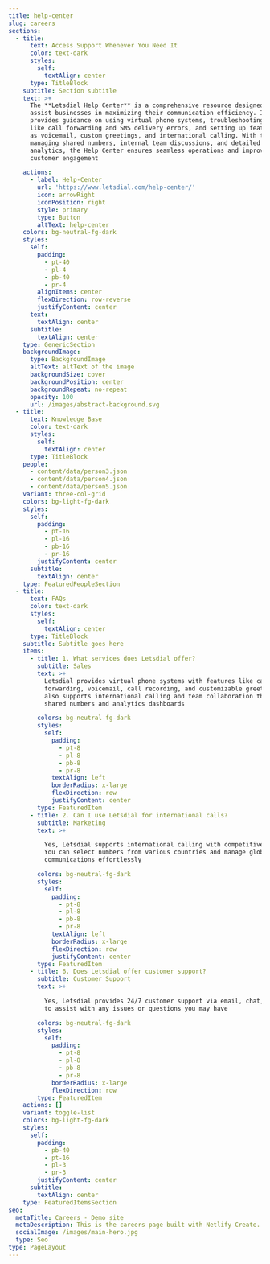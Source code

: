 ```yaml
---
title: help-center
slug: careers
sections:
  - title:
      text: Access Support Whenever You Need It
      color: text-dark
      styles:
        self:
          textAlign: center
      type: TitleBlock
    subtitle: Section subtitle
    text: >+
      The **Letsdial Help Center** is a comprehensive resource designed to
      assist businesses in maximizing their communication efficiency. It
      provides guidance on using virtual phone systems, troubleshooting issues
      like call forwarding and SMS delivery errors, and setting up features such
      as voicemail, custom greetings, and international calling. With tools for
      managing shared numbers, internal team discussions, and detailed call
      analytics, the Help Center ensures seamless operations and improved
      customer engagement

    actions:
      - label: Help-Center
        url: 'https://www.letsdial.com/help-center/'
        icon: arrowRight
        iconPosition: right
        style: primary
        type: Button
        altText: help-center
    colors: bg-neutral-fg-dark
    styles:
      self:
        padding:
          - pt-40
          - pl-4
          - pb-40
          - pr-4
        alignItems: center
        flexDirection: row-reverse
        justifyContent: center
      text:
        textAlign: center
      subtitle:
        textAlign: center
    type: GenericSection
    backgroundImage:
      type: BackgroundImage
      altText: altText of the image
      backgroundSize: cover
      backgroundPosition: center
      backgroundRepeat: no-repeat
      opacity: 100
      url: /images/abstract-background.svg
  - title:
      text: Knowledge Base
      color: text-dark
      styles:
        self:
          textAlign: center
      type: TitleBlock
    people:
      - content/data/person3.json
      - content/data/person4.json
      - content/data/person5.json
    variant: three-col-grid
    colors: bg-light-fg-dark
    styles:
      self:
        padding:
          - pt-16
          - pl-16
          - pb-16
          - pr-16
        justifyContent: center
      subtitle:
        textAlign: center
    type: FeaturedPeopleSection
  - title:
      text: FAQs
      color: text-dark
      styles:
        self:
          textAlign: center
      type: TitleBlock
    subtitle: Subtitle goes here
    items:
      - title: 1. What services does Letsdial offer?
        subtitle: Sales
        text: >+
          Letsdial provides virtual phone systems with features like call
          forwarding, voicemail, call recording, and customizable greetings. It
          also supports international calling and team collaboration through
          shared numbers and analytics dashboards​

        colors: bg-neutral-fg-dark
        styles:
          self:
            padding:
              - pt-8
              - pl-8
              - pb-8
              - pr-8
            textAlign: left
            borderRadius: x-large
            flexDirection: row
            justifyContent: center
        type: FeaturedItem
      - title: 2. Can I use Letsdial for international calls?
        subtitle: Marketing
        text: >+

          Yes, Letsdial supports international calling with competitive rates.
          You can select numbers from various countries and manage global
          communications effortlessly

        colors: bg-neutral-fg-dark
        styles:
          self:
            padding:
              - pt-8
              - pl-8
              - pb-8
              - pr-8
            textAlign: left
            borderRadius: x-large
            flexDirection: row
            justifyContent: center
        type: FeaturedItem
      - title: 6. Does Letsdial offer customer support?
        subtitle: Customer Support
        text: >+

          Yes, Letsdial provides 24/7 customer support via email, chat, or phone
          to assist with any issues or questions you may have

        colors: bg-neutral-fg-dark
        styles:
          self:
            padding:
              - pt-8
              - pl-8
              - pb-8
              - pr-8
            borderRadius: x-large
            flexDirection: row
        type: FeaturedItem
    actions: []
    variant: toggle-list
    colors: bg-light-fg-dark
    styles:
      self:
        padding:
          - pb-40
          - pt-16
          - pl-3
          - pr-3
        justifyContent: center
      subtitle:
        textAlign: center
    type: FeaturedItemsSection
seo:
  metaTitle: Careers - Demo site
  metaDescription: This is the careers page built with Netlify Create.
  socialImage: /images/main-hero.jpg
  type: Seo
type: PageLayout
---
```

